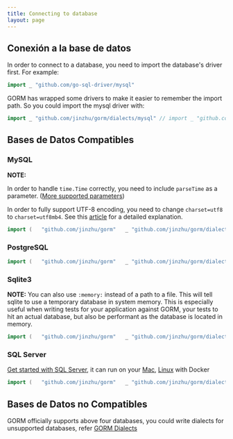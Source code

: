 ```yaml
---
title: Connecting to database
layout: page
---
```


## Conexión a la base de datos

In order to connect to a database, you need to import the database's driver first. For example:

```go
import _ "github.com/go-sql-driver/mysql"
```

GORM has wrapped some drivers to make it easier to remember the import path. So you could import the mysql driver with:

```go
import _ "github.com/jinzhu/gorm/dialects/mysql" // import _ "github.com/jinzhu/gorm/dialects/postgres" // import _ "github.com/jinzhu/gorm/dialects/sqlite" // import _ "github.com/jinzhu/gorm/dialects/mssql"
```

## Bases de Datos Compatibles

### MySQL

**NOTE:**

In order to handle `time.Time` correctly, you need to include `parseTime` as a parameter. ([More supported parameters](https://github.com/go-sql-driver/mysql#parameters))

In order to fully support UTF-8 encoding, you need to change `charset=utf8` to `charset=utf8mb4`. See this [article](https://mathiasbynens.be/notes/mysql-utf8mb4) for a detailed explanation.

```go
import (   "github.com/jinzhu/gorm"   _ "github.com/jinzhu/gorm/dialects/mysql" ) func main() {   db, err := gorm.Open("mysql", "user:password@/dbname?charset=utf8&parseTime=True&loc=Local")   defer db.Close() }
```

### PostgreSQL

```go
import (   "github.com/jinzhu/gorm"   _ "github.com/jinzhu/gorm/dialects/postgres" ) func main() {   db, err := gorm.Open("postgres", "host=myhost port=myport user=gorm dbname=gorm password=mypassword")   defer db.Close() }
```

### Sqlite3

**NOTE:** You can also use `:memory:` instead of a path to a file. This will tell sqlite to use a temporary database in system memory. This is especially useful when writing tests for your application against GORM, your tests to hit an actual database, but also be performant as the database is located in memory.

```go
import (   "github.com/jinzhu/gorm"   _ "github.com/jinzhu/gorm/dialects/sqlite" ) func main() {   db, err := gorm.Open("sqlite3", "/tmp/gorm.db")   defer db.Close() }
```

### SQL Server

[Get started with SQL Server](https://www.microsoft.com/en-us/sql-server/developer-get-started/go), it can run on your [Mac](https://sqlchoice.azurewebsites.net/en-us/sql-server/developer-get-started/go/mac/), [Linux](https://sqlchoice.azurewebsites.net/en-us/sql-server/developer-get-started/go/ubuntu/) with Docker

```go
import (   "github.com/jinzhu/gorm"   _ "github.com/jinzhu/gorm/dialects/mssql" ) func main() {   db, err := gorm.Open("mssql", "sqlserver://username:password@localhost:1433?database=dbname")   defer db.Close() }
```

## Bases de Datos no Compatibles

GORM officially supports above four databases, you could write dialects for unsupported databases, refer [GORM Dialects](/docs/dialects.html)